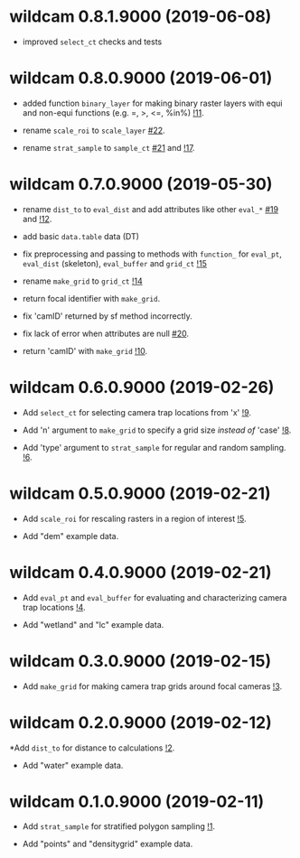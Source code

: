 # wildcam 0.8.1.9000 (2019-06-08)
* improved `select_ct` checks and tests


# wildcam 0.8.0.9000 (2019-06-01) 

* added function `binary_layer` for making binary raster layers with equi and non-equi functions (e.g. =, >, <=, %in%) [!11](https://gitlab.com/robit.a/wildcam/merge_requests/11).

* rename `scale_roi` to `scale_layer` [#22](https://gitlab.com/robit.a/wildcam/issues/22). 

* rename `strat_sample` to `sample_ct` [#21](https://gitlab.com/robit.a/wildcam/issues/21) and [!17](https://gitlab.com/robit.a/wildcam/merge_requests/17). 


# wildcam 0.7.0.9000 (2019-05-30) 

* rename `dist_to` to `eval_dist` and add attributes like other `eval_*` [#19](https://gitlab.com/robit.a/wildcam/issues/19) and [!12](https://gitlab.com/robit.a/wildcam/merge_requests/12). 

* add basic `data.table` data (DT)

* fix preprocessing and passing to methods with `function_` for `eval_pt`, `eval_dist` (skeleton), `eval_buffer` and `grid_ct`  [!15](https://gitlab.com/robit.a/wildcam/merge_requests/15) 

* rename `make_grid` to `grid_ct` [!14](https://gitlab.com/robit.a/wildcam/merge_requests/14) 

* return focal identifier with `make_grid`. 

* fix 'camID' returned by sf method incorrectly. 

* fix lack of error when attributes are null [#20](https://gitlab.com/robit.a/wildcam/issues/20). 

* return 'camID' with `make_grid` [!10](https://gitlab.com/robit.a/wildcam/merge_requests/10). 

# wildcam 0.6.0.9000 (2019-02-26) 

* Add `select_ct` for selecting camera trap locations from 'x' [!9](https://gitlab.com/robit.a/wildcam/merge_requests/9). 

* Add 'n' argument to `make_grid` to specify a grid size *instead of* 'case' [!8](https://gitlab.com/robit.a/wildcam/merge_requests/8). 

* Add 'type' argument to `strat_sample` for regular and random sampling. [!6](https://gitlab.com/robit.a/wildcam/merge_requests/6). 

# wildcam 0.5.0.9000 (2019-02-21) 

* Add `scale_roi` for rescaling rasters in a region of interest  [!5](https://gitlab.com/robit.a/wildcam/merge_requests/5). 

* Add "dem" example data. 

# wildcam 0.4.0.9000 (2019-02-21) 

* Add `eval_pt` and `eval_buffer` for evaluating and characterizing camera trap locations [!4](https://gitlab.com/robit.a/wildcam/merge_requests/4). 

* Add "wetland" and "lc" example data. 

# wildcam 0.3.0.9000 (2019-02-15) 

* Add `make_grid` for making camera trap grids around focal cameras [!3](https://gitlab.com/robit.a/wildcam/merge_requests/3). 

# wildcam 0.2.0.9000 (2019-02-12) 

*Add `dist_to` for distance to calculations [!2](https://gitlab.com/robit.a/wildcam/merge_requests/2). 

* Add "water" example data. 

# wildcam 0.1.0.9000 (2019-02-11) 

* Add `strat_sample` for stratified polygon sampling [!1](https://gitlab.com/robit.a/wildcam/merge_requests/1). 

* Add "points" and "densitygrid" example data. 


